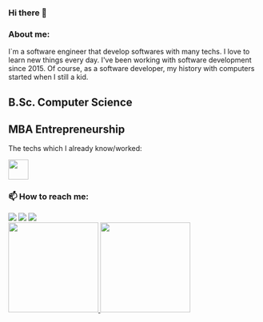 ### Hi there 👋

### About me:
I`m a software engineer that develop softwares with many techs. I love to learn new things every day. I've been working with software development since 2015. Of course, as a software developer, my history with computers started when I still a kid.

## B.Sc. Computer Science
## MBA Entrepreneurship

The techs which I already know/worked:

<img styles="" src="https://cdn.jsdelivr.net/gh/devicons/devicon/icons/php/php-original.svg" width="40" height="40" />

### 📫 How to reach me:

<div>
<a href="https://instagram.com/tridapallil" target="_blank"><img src="https://img.shields.io/badge/-Instagram-%23E4405F?style=for-the-badge&logo=instagram&logoColor=white" target="_blank"></a>
<a href = "mailto:tridapallil@gmail.com"><img src="https://img.shields.io/badge/Gmail-D14836?style=for-the-badge&logo=gmail&logoColor=white" target="_blank"></a>
<a href="https://www.linkedin.com/in/tridapallil" target="_blank"><img src="https://img.shields.io/badge/-LinkedIn-%230077B5?style=for-the-badge&logo=linkedin&logoColor=white" target="_blank"></a>   
</div>

<div>
<a href="https://github.com/tridapallil">
<img height="180em" src="https://github-readme-stats.vercel.app/api/top-langs/?username=tridapallil&layout=compact&langs_count=7&theme=dracula"/>
<img height="180em" src="https://github-readme-stats.vercel.app/api?username=tridapallil&show_icons=true&theme=dracula&include_all_commits=true&count_private=true"/>
</div>


<!--
**tridapallil/tridapallil** is a ✨ _special_ ✨ repository because its `README.md` (this file) appears on your GitHub profile.

Here are some ideas to get you started:
